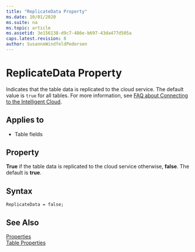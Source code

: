 ```yaml
---
title: "ReplicateData Property"
ms.date: 10/01/2020
ms.suite: na
ms.topic: article
ms.assetid: 3e156138-d9c7-486e-b697-43da477d505a
caps.latest.revision: 8
author: SusanneWindfeldPedersen
---
```


# ReplicateData Property

Indicates that the table data is replicated to the cloud service. The default value is `true` for all tables. For more information, see [FAQ about Connecting to the Intelligent Cloud](../../administration/FAQ-Intelligent-Cloud.md).
  
## Applies to

- Table fields

## Property

**True** if the table data is replicated to the cloud service otherwise, **false**. The default is **true**.  

## Syntax

```AL
ReplicateData = false;
```

## See Also  

[Properties](devenv-properties.md)  
[Table Properties](devenv-table-properties.md)  
